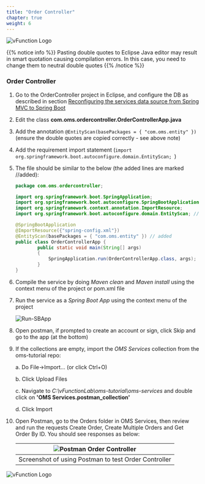 ```yaml
---
title: "Order Controller"
chapter: true
weight: 6
---
```


![vFunction Logo](/images/vFunction.png)

{{% notice info %}}
Pasting double quotes to Eclipse Java editor may result in smart quotation causing compilation errors. In this case, you need to change them to neutral double quotes
{{% /notice %}}


### Order Controller

1. Go to the OrderController project in Eclipse, and configure the DB as described in section [Reconfiguring the services data source from Spring MVC to Spring Boot](/40_servicecreation/5_db_config.html) 

2. Edit the class **com.oms.ordercontroller.OrderControllerApp.java** 

3. Add the annotation ```@EntityScan(basePackages = { "com.oms.entity" })``` (ensure the double quotes are copied correctly - see above note)

4. Add the requirement import statement (```import org.springframework.boot.autoconfigure.domain.EntityScan; ```)

5. The file should be similar to the below (the added lines are marked //added):

    ``` java
    package com.oms.ordercontroller;

    import org.springframework.boot.SpringApplication;
    import org.springframework.boot.autoconfigure.SpringBootApplication;
    import org.springframework.context.annotation.ImportResource;
    import org.springframework.boot.autoconfigure.domain.EntityScan; // added

    @SpringBootApplication
    @ImportResource({"spring-config.xml"})
    @EntityScan(basePackages = { "com.oms.entity" }) // added
    public class OrderControllerApp {
            public static void main(String[] args)
            {
                SpringApplication.run(OrderControllerApp.class, args);
            }
    }
    ```

3. Compile the service by doing *Maven clean* and *Maven install* using the context menu of the project or pom.xml file

4. Run the service as a *Spring Boot App* using the context menu of the project

    ![Run-SBApp](/images/Run-SBApp.png)

5. Open postman, if prompted to create an account or sign, click Skip and go to the app (at the bottom)

6. If the collections are empty, import the *OMS Services* collection from the oms-tutorial repo:

    a. Do File->Import... (or click Ctrl+O)

    b. Click Upload Files

    c. Navigate to *C:\vFunctionLab\oms-tutorial\oms-services* and double click on **'OMS Services.postman_collection'**
 
    d. Click Import

5. Open Postman, go to the Orders folder in OMS Services, then review and run the requests Create Order, Create Multiple Orders and Get Order By ID. You should see responses as below:

    | ![Postman Order Controller](/images/Postman-Order-Controller-Win.png) |
    | :--: |
    | Screenshot of using Postman to test Order Controller |


![vFunction Logo](/images/vFunction.png)
